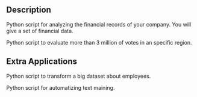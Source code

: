 ## Description

Python script for analyzing the financial records of your company. You will give a set of financial data.

Python script to evaluate more than 3 million of votes in an specific region.

## Extra Applications

Python script to transform a big dataset about employees.

Python script for automatizing text maining.
